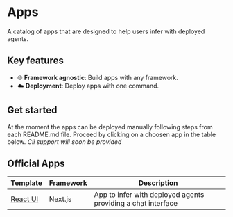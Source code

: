 # Apps

A catalog of apps that are designed to help users infer with deployed agents.

## Key features

- 🌐 **Framework agnostic**: Build apps with any framework.
- ☁️ **Deployment**: Deploy apps with one command.

## Get started

At the moment the apps can be deployed manually following steps from each README.md file. Proceed by clicking on a choosen app in the table below.
_Cli support will soon be provided_

## Official Apps

| Template                              | Framework | Description                                                  |
| ------------------------------------- | --------- | ------------------------------------------------------------ |
| [React UI](./base/nextjs-chat-with-ai-service/) | Next.js   | App to infer with deployed agents providing a chat interface |
